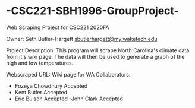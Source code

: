 # -CSC221-SBH1996-GroupProject-
Web Scraping Project for CSC221 2020FA

Owner: Seth Butler-Hargett sbutlerhargett@my.waketech.edu

Project Description: This program will scrape North Carolina's climate data from it's wiki page. The data will then be used to generate a graph of the high and low temperatures.

Webscraped URL: Wiki page for WA
Collaborators:
- Fozeya Chowdhury Accepted 
- Kent Butler Accepted
- Eric Bulson Accepted
-John Clark Accepted
